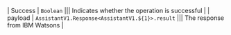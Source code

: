 | Success | `Boolean` ||| Indicates whether the operation is successful |
| payload | `AssistantV1.Response<AssistantV1.${1}>.result` ||| The response from IBM Watsons |